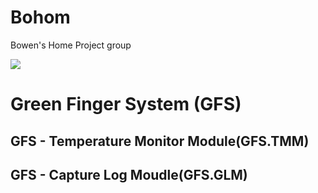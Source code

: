 # Bohom	
Bowen's Home Project group

![](..\Bohom\doc\img\img1.png)

# Green Finger System (GFS)
## GFS - Temperature Monitor Module(GFS.TMM)
## GFS - Capture Log Moudle(GFS.GLM)
